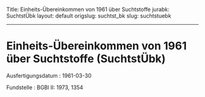 Title: Einheits-Übereinkommen von 1961 über Suchtstoffe
jurabk: SuchtstÜbk
layout: default
origslug: suchtst_bk
slug: suchtstuebk

---

# Einheits-Übereinkommen von 1961 über Suchtstoffe (SuchtstÜbk)

Ausfertigungsdatum
:   1961-03-30

Fundstelle
:   BGBl II: 1973, 1354

